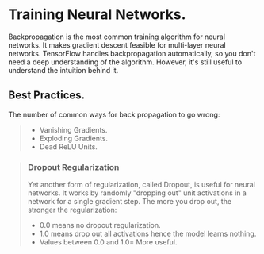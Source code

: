 # Training Neural Networks.
Backpropagation is the most common training algorithm for neural networks. It makes gradient descent feasible for multi-layer neural networks. TensorFlow handles backpropagation automatically, so you don't need a deep understanding of the algorithm. However, it's still useful to understand the intuition behind it.

## Best Practices.
The number of common ways for back propagation to go wrong:
>- Vanishing Gradients.
>- Exploding Gradients.
>- Dead ReLU Units.

>### Dropout Regularization
> 
>Yet another form of regularization, called Dropout, is useful for neural networks. It works by randomly "dropping out" unit activations in a network for a single gradient step. The more you drop out, the stronger the regularization:
>- 0.0 means no dropout regularization.
>- 1.0 means drop out all activations hence the model learns nothing.
>- Values between 0.0 and 1.0= More useful.
